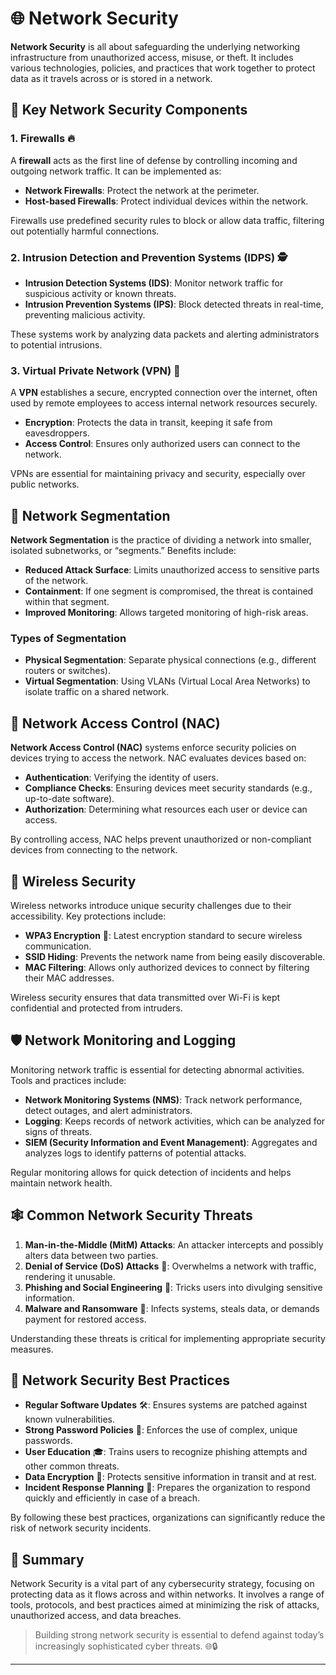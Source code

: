 # 🌐 Network Security

**Network Security** is all about safeguarding the underlying networking infrastructure from unauthorized access, misuse, or theft. It includes various technologies, policies, and practices that work together to protect data as it travels across or is stored in a network.


## 🔐 Key Network Security Components

### 1. Firewalls 🔥

A **firewall** acts as the first line of defense by controlling incoming and outgoing network traffic. It can be implemented as:

- **Network Firewalls**: Protect the network at the perimeter.
- **Host-based Firewalls**: Protect individual devices within the network.

Firewalls use predefined security rules to block or allow data traffic, filtering out potentially harmful connections.

### 2. Intrusion Detection and Prevention Systems (IDPS) 🕵️

- **Intrusion Detection Systems (IDS)**: Monitor network traffic for suspicious activity or known threats.
- **Intrusion Prevention Systems (IPS)**: Block detected threats in real-time, preventing malicious activity.

These systems work by analyzing data packets and alerting administrators to potential intrusions.

### 3. Virtual Private Network (VPN) 🔐

A **VPN** establishes a secure, encrypted connection over the internet, often used by remote employees to access internal network resources securely.

- **Encryption**: Protects the data in transit, keeping it safe from eavesdroppers.
- **Access Control**: Ensures only authorized users can connect to the network.

VPNs are essential for maintaining privacy and security, especially over public networks.


## 🔄 Network Segmentation

**Network Segmentation** is the practice of dividing a network into smaller, isolated subnetworks, or “segments.” Benefits include:

- **Reduced Attack Surface**: Limits unauthorized access to sensitive parts of the network.
- **Containment**: If one segment is compromised, the threat is contained within that segment.
- **Improved Monitoring**: Allows targeted monitoring of high-risk areas.

### Types of Segmentation

- **Physical Segmentation**: Separate physical connections (e.g., different routers or switches).
- **Virtual Segmentation**: Using VLANs (Virtual Local Area Networks) to isolate traffic on a shared network.


## 🔄 Network Access Control (NAC)

**Network Access Control (NAC)** systems enforce security policies on devices trying to access the network. NAC evaluates devices based on:

- **Authentication**: Verifying the identity of users.
- **Compliance Checks**: Ensuring devices meet security standards (e.g., up-to-date software).
- **Authorization**: Determining what resources each user or device can access.

By controlling access, NAC helps prevent unauthorized or non-compliant devices from connecting to the network.


## 📡 Wireless Security

Wireless networks introduce unique security challenges due to their accessibility. Key protections include:

- **WPA3 Encryption** 🔐: Latest encryption standard to secure wireless communication.
- **SSID Hiding**: Prevents the network name from being easily discoverable.
- **MAC Filtering**: Allows only authorized devices to connect by filtering their MAC addresses.

Wireless security ensures that data transmitted over Wi-Fi is kept confidential and protected from intruders.


## 🛡️ Network Monitoring and Logging

Monitoring network traffic is essential for detecting abnormal activities. Tools and practices include:

- **Network Monitoring Systems (NMS)**: Track network performance, detect outages, and alert administrators.
- **Logging**: Keeps records of network activities, which can be analyzed for signs of threats.
- **SIEM (Security Information and Event Management)**: Aggregates and analyzes logs to identify patterns of potential attacks.

Regular monitoring allows for quick detection of incidents and helps maintain network health.


## 🕸️ Common Network Security Threats

1. **Man-in-the-Middle (MitM) Attacks**: An attacker intercepts and possibly alters data between two parties.
2. **Denial of Service (DoS) Attacks** 🚫: Overwhelms a network with traffic, rendering it unusable.
3. **Phishing and Social Engineering** 🎣: Tricks users into divulging sensitive information.
4. **Malware and Ransomware** 🦠: Infects systems, steals data, or demands payment for restored access.

Understanding these threats is critical for implementing appropriate security measures.


## 🔄 Network Security Best Practices

- **Regular Software Updates** 🛠️: Ensures systems are patched against known vulnerabilities.
- **Strong Password Policies** 🔑: Enforces the use of complex, unique passwords.
- **User Education** 🎓: Trains users to recognize phishing attempts and other common threats.
- **Data Encryption** 🔐: Protects sensitive information in transit and at rest.
- **Incident Response Planning** 📝: Prepares the organization to respond quickly and efficiently in case of a breach.

By following these best practices, organizations can significantly reduce the risk of network security incidents.


## 🚀 Summary

Network Security is a vital part of any cybersecurity strategy, focusing on protecting data as it flows across and within networks. It involves a range of tools, protocols, and best practices aimed at minimizing the risk of attacks, unauthorized access, and data breaches.

> Building strong network security is essential to defend against today’s increasingly sophisticated cyber threats. 🌐🔒

---



